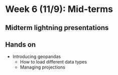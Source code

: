 # Week 6 (11/9): Mid-terms

## Midterm lightning presentations
## Hands on
*   Introducing geopandas
	*   How to load different data types
	*   Managing projections

